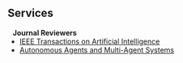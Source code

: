 ## Services


<h4 style="margin:0 10px 0;">Journal Reviewers</h4>

<ul style="margin:0 0 20px;">
  <li><a href="https://www.computer.org/csdl/journal/tp"><autocolor>IEEE Transactions on Artificial Intelligence</autocolor></a></li>
  <li><a href="https://www.springer.com/journal/11263"><autocolor>Autonomous Agents and Multi-Agent Systems</autocolor></a></li>
</ul>